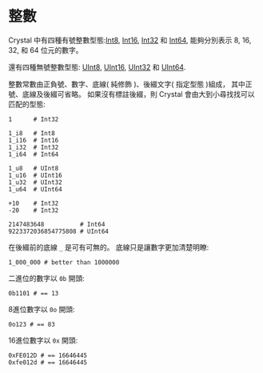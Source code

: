 # 整數

Crystal 中有四種有號整數型態:[Int8](http://crystal-lang.org/api/Int8.html), [Int16](http://crystal-lang.org/api/Int16.html), [Int32](http://crystal-lang.org/api/Int32.html) 和 [Int64](http://crystal-lang.org/api/Int64.html), 能夠分別表示 8, 16, 32, 和 64 位元的數字。

 還有四種無號整數型態: [UInt8](http://crystal-lang.org/api/UInt8.html), [UInt16](http://crystal-lang.org/api/UInt16.html), [UInt32](http://crystal-lang.org/api/UInt32.html) 和 [UInt64](http://crystal-lang.org/api/UInt64.html).

 整數常數由正負號、數字、底線( 純修飾 )、後綴文字( 指定型態 )組成，
 其中正號、底線及後綴可省略。
 如果沒有標註後綴，則 Crystal 會由大到小尋找找可以匹配的型態:

```crystal
1      # Int32

1_i8   # Int8
1_i16  # Int16
1_i32  # Int32
1_i64  # Int64

1_u8   # UInt8
1_u16  # UInt16
1_u32  # UInt32
1_u64  # UInt64

+10    # Int32
-20    # Int32

2147483648          # Int64
9223372036854775808 # UInt64
```

在後綴前的底線 `_` 是可有可無的。
底線只是讓數字更加清楚明瞭:

```crystal
1_000_000 # better than 1000000
```

二進位的數字以 `0b` 開頭:

```crystal
0b1101 # == 13
```

8進位數字以 `0o` 開頭:

```crystal
0o123 # == 83
```

16進位數字以 `0x` 開頭:

```crystal
0xFE012D # == 16646445
0xfe012d # == 16646445
```

